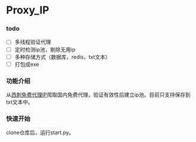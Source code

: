 # Proxy_IP

### todo
* [ ] 多线程验证代理
* [ ] 定时检测ip池，剔除无用ip
* [ ] 多种存储方式（数据库，redis，txt文本）
* [ ] 打包成exe

### 功能介绍
从[西刺免费代理IP](http://www.xicidaili.com/)爬取国内免费代理，验证有效性后建立ip池。目前只支持保存到txt文本中。


### 快速开始
clone仓库后，运行start.py。
